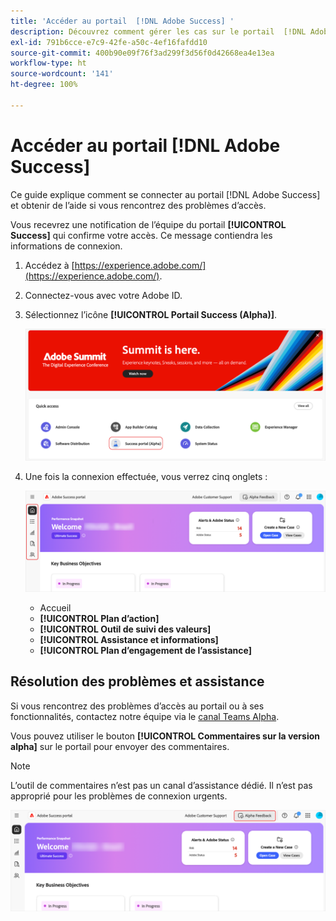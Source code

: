 ```yaml
---
title: 'Accéder au portail  [!DNL Adobe Success] '
description: Découvrez comment gérer les cas sur le portail  [!DNL Adobe Success] .
exl-id: 791b6cce-e7c9-42fe-a50c-4ef16fafdd10
source-git-commit: 400b90e09f76f3ad299f3d56f0d42668ea4e13ea
workflow-type: ht
source-wordcount: '141'
ht-degree: 100%

---
```


# Accéder au portail [!DNL Adobe Success]

Ce guide explique comment se connecter au portail [!DNL Adobe Success] et obtenir de l’aide si vous rencontrez des problèmes d’accès.

Vous recevrez une notification de l’équipe du portail **[!UICONTROL Success]** qui confirme votre accès. Ce message contiendra les informations de connexion.

1. Accédez à [https://experience.adobe.com/](https://experience.adobe.com/).
1. Connectez-vous avec votre Adobe ID.
1. Sélectionnez l’icône **[!UICONTROL Portail Success (Alpha)]**.

   ![alpha-success-portal-alpha](assets/alpha-success-portal-alpha.png)



1. Une fois la connexion effectuée, vous verrez cinq onglets :

   ![adobe-success-portal-tabs](assets/adobe-success-portal-tabs.png)


   * Accueil
   * **[!UICONTROL Plan d’action]**
   * **[!UICONTROL Outil de suivi des valeurs]**
   * **[!UICONTROL Assistance et informations]**
   * **[!UICONTROL Plan d’engagement de l’assistance]**

## Résolution des problèmes et assistance

Si vous rencontrez des problèmes d’accès au portail ou à ses fonctionnalités, contactez notre équipe via le [canal Teams Alpha](https://teams.microsoft.com/l/channel/19:h-GcuAZs9uF05rervqTdx2U27ohYINuRUIfbMte9B-U1@thread.tacv2/General?groupId=02b87789-3475-47e4-94c1-0981f63ae89f&tenantId=fa7b1b5a-7b34-4387-94ae-d2c178decee1).

Vous pouvez utiliser le bouton **[!UICONTROL Commentaires sur la version alpha]** sur le portail pour envoyer des commentaires.

>[!NOTE]
>
>L’outil de commentaires n’est pas un canal d’assistance dédié. Il n’est pas approprié pour les problèmes de connexion urgents.

![adobe-success-portal-home](assets/adobe-success-portal-home.png)
